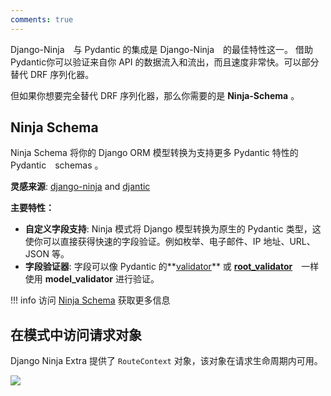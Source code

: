 ```yaml
---
comments: true
---
```

Django-Ninja　与 Pydantic 的集成是 Django-Ninja　的最佳特性这一。
借助 Pydantic你可以验证来自你 API 的数据流入和流出，而且速度非常快。可以部分替代 DRF 序列化器。

但如果你想要完全替代 DRF 序列化器，那么你需要的是 **Ninja-Schema** 。

## Ninja Schema

Ninja Schema 将你的 Django ORM 模型转换为支持更多 Pydantic 特性的　Pydantic　schemas 。

**灵感来源**: [django-ninja](https://django-ninja.cn/) and [djantic](https://jordaneremieff.github.io/djantic/)

**主要特性：**

- **自定义字段支持**: Ninja 模式将 Django 模型转换为原生的 Pydantic 类型，这使你可以直接获得快速的字段验证。例如枚举、电子邮件、IP 地址、URL、JSON 等。
- **字段验证器**: 字段可以像 Pydantic 的**[validator](https://pydantic-docs.helpmanual.io/usage/validators/)** 或 **[root_validator](https://pydantic-docs.helpmanual.io/usage/validators/)**　一样使用 **model_validator** 进行验证。

!!! info
    访问 [Ninja Schema](https://pypi.org/project/ninja-schema/) 获取更多信息

## 在模式中访问请求对象
Django Ninja Extra 提供了 `RouteContext` 对象，该对象在请求生命周期内可用。

<img style="object-fit: cover; object-position: 50% 50%;" loading="lazy" fetchpriority="auto" aria-hidden="true" draggable="false" src="https://picsum.photos/825/47.jpg">
